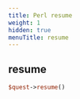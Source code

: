 ```yaml
---
title: Perl resume
weight: 1
hidden: true
menuTitle: resume
---
```

## resume
```perl
$quest->resume()
```